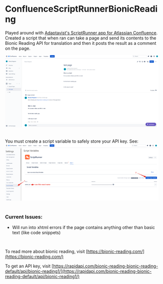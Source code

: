 # ConfluenceScriptRunnerBionicReading

Played around with [Adaptavist's ScriptRunner app for Atlassian Confluence](https://marketplace.atlassian.com/apps/1215215/scriptrunner-for-confluence?tab=overview&hosting=cloud). Created a script that when ran can take a page and send its contents to the Bionic Reading API for translation and then it posts the result as a comment on the page.

![What it looks like on confluence](img/2.png "What it looks like")
<br>
<br>
<br>
You must create a script variable to safely store your API key. See:
![How to add a script variable](img/1.png "Adding a script variable")
<br>
<br>
### Current Issues:
* Will run into xhtml errors if the page contains anything other than basic text (like code snippets)

<br>

To read more about bionic reading, visit [https://bionic-reading.com/](https://bionic-reading.com/)

To get an API key, visit [https://rapidapi.com/bionic-reading-bionic-reading-default/api/bionic-reading1/](https://rapidapi.com/bionic-reading-bionic-reading-default/api/bionic-reading1/)
